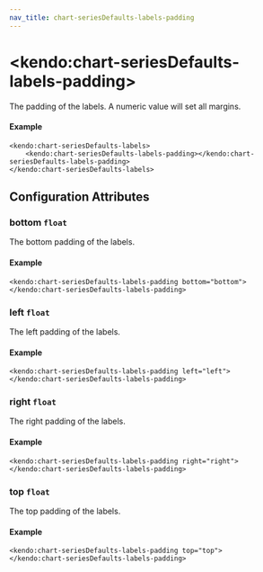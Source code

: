 ```yaml
---
nav_title: chart-seriesDefaults-labels-padding
---
```


# \<kendo:chart-seriesDefaults-labels-padding\>

The padding of the labels. A numeric value will set all margins.

#### Example
    <kendo:chart-seriesDefaults-labels>
        <kendo:chart-seriesDefaults-labels-padding></kendo:chart-seriesDefaults-labels-padding>
    </kendo:chart-seriesDefaults-labels>

## Configuration Attributes

### bottom `float`

The bottom padding of the labels.

#### Example
    <kendo:chart-seriesDefaults-labels-padding bottom="bottom">
    </kendo:chart-seriesDefaults-labels-padding>

### left `float`

The left padding of the labels.

#### Example
    <kendo:chart-seriesDefaults-labels-padding left="left">
    </kendo:chart-seriesDefaults-labels-padding>

### right `float`

The right padding of the labels.

#### Example
    <kendo:chart-seriesDefaults-labels-padding right="right">
    </kendo:chart-seriesDefaults-labels-padding>

### top `float`

The top padding of the labels.

#### Example
    <kendo:chart-seriesDefaults-labels-padding top="top">
    </kendo:chart-seriesDefaults-labels-padding>

